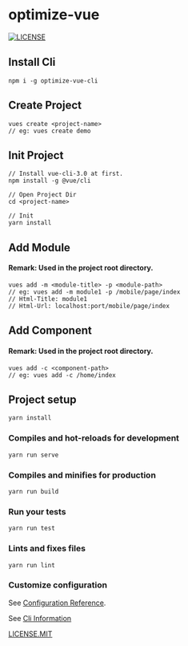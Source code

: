 # optimize-vue
[![LICENSE](https://img.shields.io/badge/license-MIT%20(The%20996%20Prohibited%20License)-blue.svg)](https://github.com/996icu/996.ICU/blob/master/LICENSE)

## Install Cli
```
npm i -g optimize-vue-cli
```

## Create Project
```text
vues create <project-name>
// eg: vues create demo
```

## Init Project
```text
// Install vue-cli-3.0 at first.
npm install -g @vue/cli

// Open Project Dir
cd <project-name>

// Init
yarn install 
```

## Add Module
#### Remark: Used in the project root directory.
```text
vues add -m <module-title> -p <module-path>
// eg: vues add -m module1 -p /mobile/page/index
// Html-Title: module1
// Html-Url: localhost:port/mobile/page/index
```

## Add Component
#### Remark: Used in the project root directory.
```text
vues add -c <component-path>
// eg: vues add -c /home/index
```

## Project setup
```
yarn install
```

### Compiles and hot-reloads for development
```
yarn run serve
```

### Compiles and minifies for production
```
yarn run build
```

### Run your tests
```
yarn run test
```

### Lints and fixes files
```
yarn run lint
```

### Customize configuration
See [Configuration Reference](https://cli.vuejs.org/config/).

See [Cli Information](https://www.npmjs.com/package/optimize-vue-cli)




[LICENSE.MIT](https://github.com/ChangedenCZD/optimize-vue-cli/blob/master/LICENSE)

